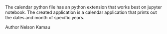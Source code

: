 The calendar python file has an python extension that works best on jupyter notebook.
The created application is a calendar application that prints out the dates and month of specific years.

Author Nelson Kamau
